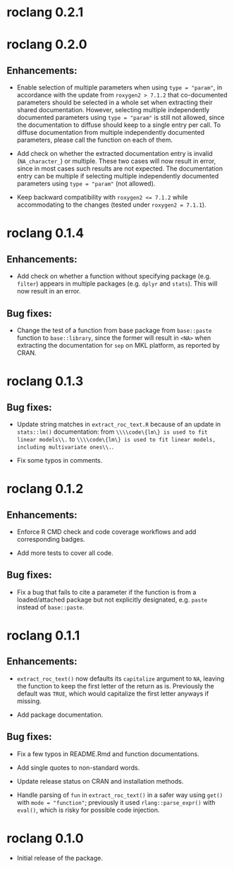 # roclang 0.2.1

# roclang 0.2.0

## Enhancements:

* Enable selection of multiple parameters when using `type = "param"`, in accordance with the update from `roxygen2 > 7.1.2` that co-documented parameters should be selected in a whole set when extracting their shared documentation. However, selecting multiple independently documented parameters using `type = "param"` is still not allowed, since the documentation to diffuse should keep to a single entry per call. To diffuse documentation from multiple independently documented parameters, please call the function on each of them.

* Add check on whether the extracted documentation entry is invalid (`NA_character_`) or multiple. These two cases will now result in error, since in most cases such results are not expected. The documentation entry can be multiple if selecting multiple independently documented parameters using `type = "param"` (not allowed).

* Keep backward compatibility with `roxygen2 <= 7.1.2` while accommodating to the changes (tested under `roxygen2 = 7.1.1`).


# roclang 0.1.4

## Enhancements:

* Add check on whether a function without specifying package (e.g. `filter`) appears in multiple packages (e.g. `dplyr` and `stats`). This will now result in an error.

## Bug fixes:

* Change the test of a function from base package from `base::paste` function to `base::library`, since the former will result in `<NA>` when extracting the documentation for `sep` on MKL platform, as reported by CRAN.


# roclang 0.1.3

## Bug fixes:

* Update string matches in `extract_roc_text.R` because of an update in `stats::lm()` documentation: from `\\\\code\{lm\} is used to fit linear models\\.` to `\\\\code\{lm\} is used to fit linear models, including multivariate ones\\.`.

* Fix some typos in comments.


# roclang 0.1.2

## Enhancements:

* Enforce R CMD check and code coverage workflows and add corresponding badges.

* Add more tests to cover all code.

## Bug fixes:

* Fix a bug that fails to cite a parameter if the function is from a loaded/attached package but not explicitly designated, e.g. `paste` instead of `base::paste`.


# roclang 0.1.1

## Enhancements:

* `extract_roc_text()` now defaults its `capitalize` argument to `NA`, leaving the function to keep the first letter of the return as is. Previously the default was `TRUE`, which would capitalize the first letter anyways if missing.

* Add package documentation.

## Bug fixes:

* Fix a few typos in README.Rmd and function documentations.

* Add single quotes to non-standard words.

* Update release status on CRAN and installation methods.

* Handle parsing of `fun` in `extract_roc_text()` in a safer way using `get()` with `mode = "function"`; previously it used `rlang::parse_expr()` with `eval()`, which is risky for possible code injection.


# roclang 0.1.0

* Initial release of the package.
